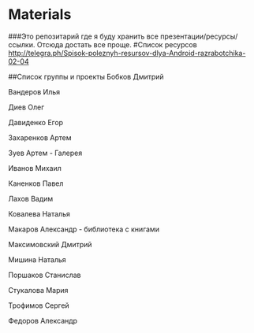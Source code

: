 # Materials
###Это репозитарий где я буду хранить все презентации/ресурсы/ссылки. Отсюда достать все проще.
#Список ресурсов
http://telegra.ph/Spisok-poleznyh-resursov-dlya-Android-razrabotchika-02-04

##Список группы и проекты
Бобков Дмитрий

Вандеров Илья

Диев Олег

Давиденко Егор

Захаренков Артем

Зуев Артем - Галерея

Иванов Михаил

Каненков Павел

Лахов Вадим

Ковалева Наталья

Макаров Александр - библиотека с книгами

Максимовский Дмитрий

Мишина Наталья

Поршаков Станислав

Стукалова Мария

Трофимов Сергей

Федоров Александр

